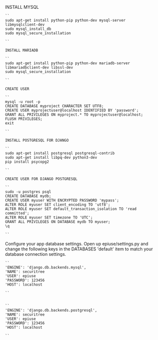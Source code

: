 INSTALL MYSQL

    ``
    sudo apt-get install python-pip python-dev mysql-server libmysqlclient-dev
    sudo mysql_install_db
    sudo mysql_secure_installation

    ``

    INSTALL MARIADB

    ``
    sudo apt-get install python-pip python-dev mariadb-server libmariadbclient-dev libssl-dev
    sudo mysql_secure_installation

    ``

    CREATE USER

    ``
    mysql -u root -p
    CREATE DATABASE myproject CHARACTER SET UTF8;
    CREATE USER myprojectuser@localhost IDENTIFIED BY 'password';
    GRANT ALL PRIVILEGES ON myproject.* TO myprojectuser@localhost;
    FLUSH PRIVILEGES;
    exit

    ``

    INSTALL POSTGRESQL FOR DJANGO

    ``
    sudo apt-get install postgresql postgresql-contrib
    sudo apt-get install libpq-dev python3-dev
    pip install psycopg2

    ``

    CREATE USER FOR DJANGO POSTGRESQL

    ``
    sudo -u postgres psql
    CREATE DATABASE mydb;
    CREATE USER myuser WITH ENCRYPTED PASSWORD 'mypass';
    ALTER ROLE myuser SET client_encoding TO 'utf8';
    ALTER ROLE myuser SET default_transaction_isolation TO 'read committed';
    ALTER ROLE myuser SET timezone TO 'UTC';
    GRANT ALL PRIVILEGES ON DATABASE mydb TO myuser;
    \q

    ``

Configure your app database settings.
    Open up epiuse/settings.py and change the following keys in the DATABASES 'default' item to match your database connection settings.


    ``
    'ENGINE': 'django.db.backends.mysql',
    'NAME': securitree
    'USER': epiuse
    'PASSWORD': 123456
    'HOST': localhost

    ``


    ``
    'ENGINE': 'django.db.backends.postgresql',
    'NAME': securitree
    'USER': epiuse
    'PASSWORD': 123456
    'HOST': localhost

    ``